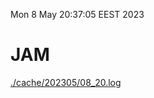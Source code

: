 Mon  8 May 20:37:05 EEST 2023
# JAM
<a href='./cache/202305/08_20.log'>./cache/202305/08_20.log</a>
